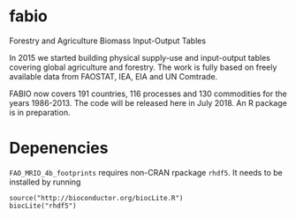 # fabio
Forestry and Agriculture Biomass Input-Output Tables

In 2015 we started building physical supply-use and input-output tables covering global agriculture and forestry. The work is fully based on freely available data from FAOSTAT, IEA, EIA and UN Comtrade.

FABIO now covers 191 countries, 116 processes and 130 commodities for the years 1986-2013. The code will be released here in July 2018. An R package is in preparation.

# Depenencies
`FAO_MRIO_4b_footprints` requires non-CRAN rpackage `rhdf5`. It needs to be installed by running
```
source("http://bioconductor.org/biocLite.R")
biocLite("rhdf5")
```

